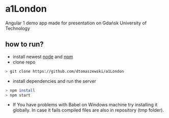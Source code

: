# a1London

Angular 1 demo app made for presentation on Gdańsk University of Technology

## how to run?

* install newest [node] and [npm] 
* clone repo
```sh
> git clone https://github.com/dtomaszewski/a1London
```

* install dependencies and run the server
```sh
> npm install
> npm start
```

* If You have problems with Babel on Windows machine try installing it globally. In case it fails compiled files are also in repository (tmp folder).

[node]: <https://nodejs.org/en/>
[npm]: <https://www.npmjs.com/>